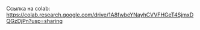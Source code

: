 Ссылка на colab: https://colab.research.google.com/drive/1A8fwbeYNayhCVVFHGeT4SjmxDQGzDjPn?usp=sharing
